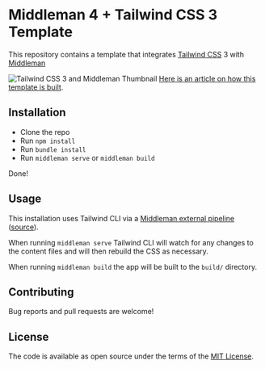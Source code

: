 # Middleman 4 + Tailwind CSS 3 Template

This repository contains a template that integrates [Tailwind CSS](https://tailwindcss.com/) 3 with [Middleman](https://middlemanapp.com/)

![Tailwind CSS 3 and Middleman Thumbnail](http://www.donnfelker.com/wp-content/uploads/2022/08/tailwindcss-and-middleman.png)
[Here is an article on how this template is built](https://www.donnfelker.com/tailwind-css-with-middleman/).

## Installation

 * Clone the repo
 * Run `npm install`
 * Run `bundle install`
 * Run `middleman serve` or `middleman build`

 Done!

## Usage

This installation uses Tailwind CLI via a [Middleman external pipeline](https://middlemanapp.com/advanced/external-pipeline/) ([source](https://github.com/donnfelker/middlemanapp-tailwindcss-template/blob/main/config.rb#L8)). 

When running `middleman serve` Tailwind CLI will watch for any changes to the content files and will then rebuild the CSS as necessary. 

When running `middleman build` the app will be built to the `build/` directory.


## Contributing

Bug reports and pull requests are welcome!

## License

The code is available as open source under the terms of the [MIT License](https://opensource.org/licenses/MIT).
